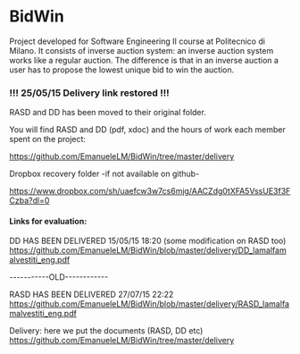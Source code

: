 # BidWin
Project developed for Software Engineering II course at Politecnico di Milano.
It consists of inverse auction system: an inverse auction system works like a
regular auction. The difference is that in an inverse auction a user has to propose
the lowest unique bid to win the auction.

### !!! 25/05/15 Delivery link restored !!! ###

RASD and DD has been moved to their original folder.

You will find RASD and DD (pdf, xdoc) and the hours of work each member spent on the project:

https://github.com/EmanueleLM/BidWin/tree/master/delivery

Dropbox recovery folder -if not available on github-

https://www.dropbox.com/sh/uaefcw3w7cs6mjg/AACZdg0tXFA5VssUE3f3FCzba?dl=0

#### Links for evaluation: ####
DD HAS BEEN DELIVERED 15/05/15 18:20 (some modification on RASD too)
https://github.com/EmanueleLM/BidWin/blob/master/delivery/DD_lamalfamalvestiti_eng.pdf

 -----------OLD------------
 
RASD HAS BEEN DELIVERED 27/07/15 22:22
https://github.com/EmanueleLM/BidWin/blob/master/delivery/RASD_lamalfamalvestiti_eng.pdf


Delivery: here we put the documents (RASD, DD etc)  https://github.com/EmanueleLM/BidWin/tree/master/delivery
